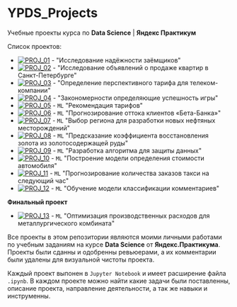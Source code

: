 # YPDS_Projects

Учебные проекты курса по **Data Science** | **Яндекс Практикум**

Список проектов:

- [![PROJ_01](https://img.shields.io/badge/PROJ-01-blue)](https://github.com/imeleges/YPDS_Projects/tree/main/PROJ_01) - "Исследование надёжности заёмщиков"
- [![PROJ_02](https://img.shields.io/badge/PROJ-02-blue)](https://github.com/imeleges/YPDS_Projects/tree/main/PROJ_02) - "Исследование объявлений о продаже квартир в Санкт-Петербурге"
- [![PROJ_03](https://img.shields.io/badge/PROJ-03-blue)](https://github.com/imeleges/YPDS_Projects/tree/main/PROJ_03) - "Определение перспективного тарифа для телеком-компании"
- [![PROJ_04](https://img.shields.io/badge/PROJ-04-blue)](https://github.com/imeleges/YPDS_Projects/tree/main/PROJ_04) - "Закономерности определяющие успешность игры"
- [![PROJ_05](https://img.shields.io/badge/PROJ-05-blue)](https://github.com/imeleges/YPDS_Projects/tree/main/PROJ_05) - `ML` "Рекомендация тарифов"
- [![PROJ_06](https://img.shields.io/badge/PROJ-06-blue)](https://github.com/imeleges/YPDS_Projects/tree/main/PROJ_06) - `ML` "Прогнозирование оттока клиентов «Бета-Банка»"
- [![PROJ_07](https://img.shields.io/badge/PROJ-07-blue)](https://github.com/imeleges/YPDS_Projects/tree/main/PROJ_07) - `ML` "Выбор региона для разработки новых нефтяных месторождений"
- [![PROJ_08](https://img.shields.io/badge/PROJ-08-blue)](https://github.com/imeleges/YPDS_Projects/tree/main/PROJ_08) - `ML` "Предсказание коэффициента восстановления золота из золотосодержащей руды"
- [![PROJ_09](https://img.shields.io/badge/PROJ-09-blue)](https://github.com/imeleges/YPDS_Projects/tree/main/PROJ_09) - `ML` "Разработка алгоритма для защиты данных"
- [![PROJ_10](https://img.shields.io/badge/PROJ-10-blue)](https://github.com/imeleges/YPDS_Projects/tree/main/PROJ_10) - `ML` "Построение модели определения стоимости автомобиля"
- [![PROJ_11](https://img.shields.io/badge/PROJ-11-blue)](https://github.com/imeleges/YPDS_Projects/tree/main/PROJ_11) - `ML` "Прогнозирование количества заказов такси на следующий час"
- [![PROJ_12](https://img.shields.io/badge/PROJ-12-blue)](https://github.com/imeleges/YPDS_Projects/tree/main/PROJ_12) - `ML` "Обучение модели классификации комментариев"

**Финальный проект**
- [![PROJ_13](https://img.shields.io/badge/PROJ-13-blue)](https://github.com/imeleges/YPDS_Projects/tree/main/PROJ_13) - `ML` "Оптимизация производственных расходов для металлургического комбината"

Все проекты в этом репозитории являются моими личными работами по учебным заданиям на курсе **Data Science** от **Яндекс.Практикума**.
Проекты были сданны и одобренны ревьюерами, а их комментарии были удалены для визуальной чистоты проекта.  

Каждый проект выпонен в `Jupyter Notebook` и  имеет расширение файла `.ipynb`. В каждом проекте можно найти какие задачи были поставленны, описание проекта, направление деятельности, а так же навыки и инструменны.